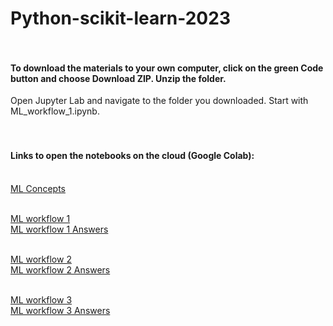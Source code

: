 # Python-scikit-learn-2023 

#### <br><br>To download the materials to your own computer, click on the green Code button and choose Download ZIP. Unzip the folder. 

Open Jupyter Lab and navigate to the folder you downloaded. Start with ML_workflow_1.ipynb.

#### <br><br>Links to open the notebooks on the cloud (Google Colab):

<br>[ML Concepts](https://colab.research.google.com/github/Milan-Chicago/Introduction-to-Python/blob/main/Day%208%20Intermediate%20Python/7%20-%20python_scikit_learn_2023/ML_concepts.ipynb)

<br>[ML workflow 1](https://colab.research.google.com/github/Milan-Chicago/Introduction-to-Python/blob/main/Day%208%20Intermediate%20Python/7%20-%20python_scikit_learn_2023/ML_workflow_1.ipynb)
<br>[ML workflow 1 Answers](https://colab.research.google.com/github/Milan-Chicago/Introduction-to-Python/blob/main/Day%208%20Intermediate%20Python/7%20-%20python_scikit_learn_2023/ML_workflow_1_answers.ipynb)

<br>[ML workflow 2](https://colab.research.google.com/github/https://github.com/Milan-Chicago/Introduction-to-Python/blob/main/Day%208%20Intermediate%20Python/7%20-%20python_scikit_learn_2023/ML_workflow_2.ipynb)
<br>[ML workflow 2 Answers](https://colab.research.google.com/github/https://github.com/Milan-Chicago/Introduction-to-Python/blob/main/Day%208%20Intermediate%20Python/7%20-%20python_scikit_learn_2023/ML_workflow_2_answers.ipynb)

<br>[ML workflow 3](https://colab.research.google.com/github/Milan-Chicago/Introduction-to-Python/blob/main/Day%208%20Intermediate%20Python/7%20-%20python_scikit_learn_2023/ML_workflow_3.ipynb)
<br>[ML workflow 3 Answers](https://colab.research.google.com/github/Milan-Chicago/Introduction-to-Python/blob/main/Day%208%20Intermediate%20Python/7%20-%20python_scikit_learn_2023/ML_workflow_3_answers.ipynb)

